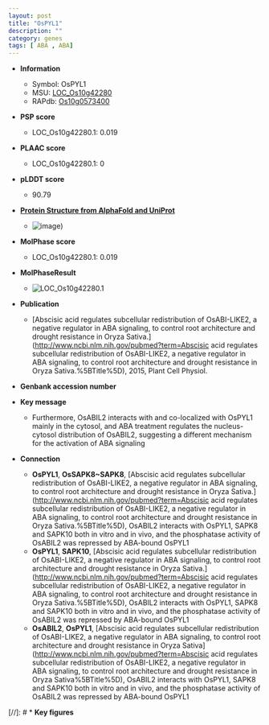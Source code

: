 ```yaml
---
layout: post
title: "OsPYL1"
description: ""
category: genes
tags: [ ABA , ABA]
---
```


* **Information**  
    + Symbol: OsPYL1  
    + MSU: [LOC_Os10g42280](http://rice.plantbiology.msu.edu/cgi-bin/ORF_infopage.cgi?orf=LOC_Os10g42280)  
    + RAPdb: [Os10g0573400](http://rapdb.dna.affrc.go.jp/viewer/gbrowse_details/irgsp1?name=Os10g0573400)  

* **PSP score**  
    + LOC_Os10g42280.1: 0.019 

* **PLAAC score**  
    + LOC_Os10g42280.1: 0 

* **pLDDT score**
    + 90.79

* **[Protein Structure from AlphaFold and UniProt](https://www.uniprot.org/uniprotkb/Q7XBY6/entry#structure)**
    + ![image](https://ricepsp.github.io/images/Q7/AF-Q7XBY6-F1.png))

* **MolPhase score**
    + LOC_Os10g42280.1: 0.019

* **MolPhaseResult**
    + ![LOC_Os10g42280.1](https://ricepsp.github.io/pictures/LOC_Os10g/LOC_Os10g42280.1.png)

* **Publication**  
    + [Abscisic acid regulates subcellular redistribution of OsABI-LIKE2, a negative regulator in ABA signaling, to control root architecture and drought resistance in Oryza Sativa.](http://www.ncbi.nlm.nih.gov/pubmed?term=Abscisic acid regulates subcellular redistribution of OsABI-LIKE2, a negative regulator in ABA signaling, to control root architecture and drought resistance in Oryza Sativa.%5BTitle%5D), 2015, Plant Cell Physiol.

* **Genbank accession number**  

* **Key message**  
    + Furthermore, OsABIL2 interacts with and co-localized with OsPYL1 mainly in the cytosol, and ABA treatment regulates the nucleus-cytosol distribution of OsABIL2, suggesting a different mechanism for the activation of ABA signaling

* **Connection**  
    + __OsPYL1__, __OsSAPK8~SAPK8__, [Abscisic acid regulates subcellular redistribution of OsABI-LIKE2, a negative regulator in ABA signaling, to control root architecture and drought resistance in Oryza Sativa.](http://www.ncbi.nlm.nih.gov/pubmed?term=Abscisic acid regulates subcellular redistribution of OsABI-LIKE2, a negative regulator in ABA signaling, to control root architecture and drought resistance in Oryza Sativa.%5BTitle%5D), OsABIL2 interacts with OsPYL1, SAPK8 and SAPK10 both in vitro and in vivo, and the phosphatase activity of OsABIL2 was repressed by ABA-bound OsPYL1
    + __OsPYL1__, __SAPK10__, [Abscisic acid regulates subcellular redistribution of OsABI-LIKE2, a negative regulator in ABA signaling, to control root architecture and drought resistance in Oryza Sativa.](http://www.ncbi.nlm.nih.gov/pubmed?term=Abscisic acid regulates subcellular redistribution of OsABI-LIKE2, a negative regulator in ABA signaling, to control root architecture and drought resistance in Oryza Sativa.%5BTitle%5D), OsABIL2 interacts with OsPYL1, SAPK8 and SAPK10 both in vitro and in vivo, and the phosphatase activity of OsABIL2 was repressed by ABA-bound OsPYL1
    + __OsABIL2__, __OsPYL1__, [Abscisic acid regulates subcellular redistribution of OsABI-LIKE2, a negative regulator in ABA signaling, to control root architecture and drought resistance in Oryza Sativa](http://www.ncbi.nlm.nih.gov/pubmed?term=Abscisic acid regulates subcellular redistribution of OsABI-LIKE2, a negative regulator in ABA signaling, to control root architecture and drought resistance in Oryza Sativa%5BTitle%5D), OsABIL2 interacts with OsPYL1, SAPK8 and SAPK10 both in vitro and in vivo, and the phosphatase activity of OsABIL2 was repressed by ABA-bound OsPYL1

[//]: # * **Key figures**  


